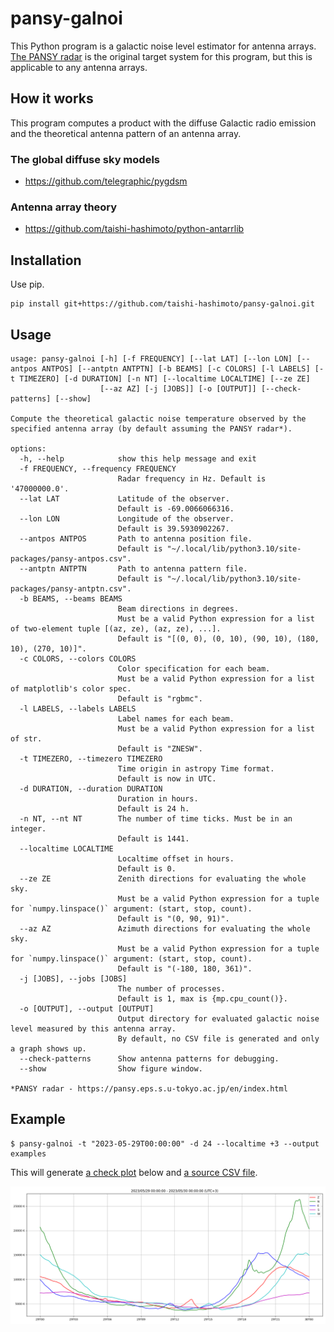 # pansy-galnoi

This Python program is a galactic noise level estimator for antenna arrays.  
[The PANSY radar](https://pansy.eps.s.u-tokyo.ac.jp/en/index.html) is the original target system for this program, but this is applicable to any antenna arrays.

## How it works

This program computes a product with the diffuse Galactic radio emission and the theoretical antenna pattern of an antenna array.

### The global diffuse sky models

- https://github.com/telegraphic/pygdsm

### Antenna array theory

- https://github.com/taishi-hashimoto/python-antarrlib

## Installation

Use pip.

```
pip install git+https://github.com/taishi-hashimoto/pansy-galnoi.git
```

## Usage

```$ pansy-galnoi --help
usage: pansy-galnoi [-h] [-f FREQUENCY] [--lat LAT] [--lon LON] [--antpos ANTPOS] [--antptn ANTPTN] [-b BEAMS] [-c COLORS] [-l LABELS] [-t TIMEZERO] [-d DURATION] [-n NT] [--localtime LOCALTIME] [--ze ZE]
                    [--az AZ] [-j [JOBS]] [-o [OUTPUT]] [--check-patterns] [--show]

Compute the theoretical galactic noise temperature observed by the specified antenna array (by default assuming the PANSY radar*).

options:
  -h, --help            show this help message and exit
  -f FREQUENCY, --frequency FREQUENCY
                        Radar frequency in Hz. Default is '47000000.0'.
  --lat LAT             Latitude of the observer.
                        Default is -69.0066066316.
  --lon LON             Longitude of the observer.
                        Default is 39.5930902267.
  --antpos ANTPOS       Path to antenna position file.
                        Default is "~/.local/lib/python3.10/site-packages/pansy-antpos.csv".
  --antptn ANTPTN       Path to antenna pattern file.
                        Default is "~/.local/lib/python3.10/site-packages/pansy-antptn.csv".
  -b BEAMS, --beams BEAMS
                        Beam directions in degrees.
                        Must be a valid Python expression for a list of two-element tuple [(az, ze), (az, ze), ...].
                        Default is "[(0, 0), (0, 10), (90, 10), (180, 10), (270, 10)]".
  -c COLORS, --colors COLORS
                        Color specification for each beam.
                        Must be a valid Python expression for a list of matplotlib's color spec.
                        Default is "rgbmc".
  -l LABELS, --labels LABELS
                        Label names for each beam.
                        Must be a valid Python expression for a list of str.
                        Default is "ZNESW".
  -t TIMEZERO, --timezero TIMEZERO
                        Time origin in astropy Time format.
                        Default is now in UTC.
  -d DURATION, --duration DURATION
                        Duration in hours.
                        Default is 24 h.
  -n NT, --nt NT        The number of time ticks. Must be in an integer.
                        Default is 1441.
  --localtime LOCALTIME
                        Localtime offset in hours.
                        Default is 0.
  --ze ZE               Zenith directions for evaluating the whole sky.
                        Must be a valid Python expression for a tuple for `numpy.linspace()` argument: (start, stop, count).
                        Default is "(0, 90, 91)".
  --az AZ               Azimuth directions for evaluating the whole sky.
                        Must be a valid Python expression for a tuple for `numpy.linspace()` argument: (start, stop, count).
                        Default is "(-180, 180, 361)".
  -j [JOBS], --jobs [JOBS]
                        The number of processes.
                        Default is 1, max is {mp.cpu_count()}.
  -o [OUTPUT], --output [OUTPUT]
                        Output directory for evaluated galactic noise level measured by this antenna array.
                        By default, no CSV file is generated and only a graph shows up.
  --check-patterns      Show antenna patterns for debugging.
  --show                Show figure window.

*PANSY radar - https://pansy.eps.s.u-tokyo.ac.jp/en/index.html
  ```

## Example

```
$ pansy-galnoi -t "2023-05-29T00:00:00" -d 24 --localtime +3 --output examples
```

This will generate [a check plot](./examples/20230529.000000.png) below and [a source CSV file](./examples/20230529.000000.csv).

![examples/20230529.000000.png](./examples/20230529.000000.png)
